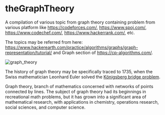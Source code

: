 # theGraphTheory

A compilation of various topic from graph theory containing problem from various platform like https://codeforces.com/, https://www.spoj.com/, https://www.codechef.com/, https://www.hackerrank.com/, etc.

The topics may be referred from here: https://www.hackerearth.com/practice/algorithms/graphs/graph-representation/tutorial/ and Graph section of https://cp-algorithms.com/.

![graph_theory](https://static.scientificamerican.com/blogs/cache/file/1127EF51-F6B3-40BE-84D591F0CBD9F254_source.png?w=590&h=800&82189013-244C-4E7C-8DBA061961637719)

The history of graph theory may be specifically traced to 1735, when the Swiss mathematician Leonhard Euler solved the [Königsberg bridge problem](https://www.britannica.com/science/Konigsberg-bridge-problem).

Graph theory, branch of mathematics concerned with networks of points connected by lines. The subject of graph theory had its beginnings in recreational math problems, but it has grown into a significant area of mathematical research, with applications in chemistry, operations research, social sciences, and computer science.
